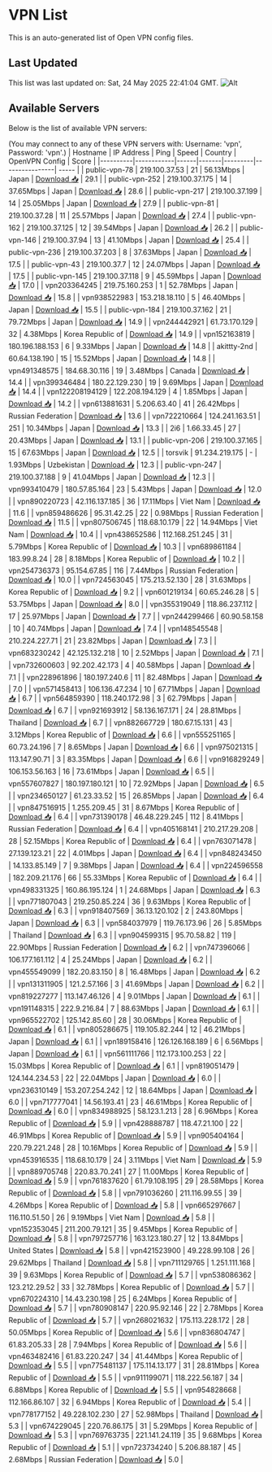 # VPN List

This is an auto-generated list of Open VPN config files.

## Last Updated

This list was last updated on: Sat, 24 May 2025 22:41:04 GMT.
![Alt](https://repobeats.axiom.co/api/embed/186b98318ef1479477931607c1ad7d823f12451f.svg "Repobeats analytics image")

## Available Servers

Below is the list of available VPN servers:

(You may connect to any of these VPN servers with: Username: 'vpn', Password: 'vpn'.)
| Hostname | IP Address | Ping | Speed | Country | OpenVPN Config | Score |
|----------|------------|------|-------|---------|----------------| ----- |
| public-vpn-78 | 219.100.37.53 | 21 | 56.13Mbps | Japan | [Download 📥](./configs/server_0_JP.ovpn) | 29.1 |
| public-vpn-252 | 219.100.37.175 | 14 | 37.65Mbps | Japan | [Download 📥](./configs/server_1_JP.ovpn) | 28.6 |
| public-vpn-217 | 219.100.37.199 | 14 | 25.05Mbps | Japan | [Download 📥](./configs/server_2_JP.ovpn) | 27.9 |
| public-vpn-81 | 219.100.37.28 | 11 | 25.57Mbps | Japan | [Download 📥](./configs/server_3_JP.ovpn) | 27.4 |
| public-vpn-162 | 219.100.37.125 | 12 | 39.54Mbps | Japan | [Download 📥](./configs/server_4_JP.ovpn) | 26.2 |
| public-vpn-146 | 219.100.37.94 | 13 | 41.10Mbps | Japan | [Download 📥](./configs/server_5_JP.ovpn) | 25.4 |
| public-vpn-236 | 219.100.37.203 | 8 | 37.63Mbps | Japan | [Download 📥](./configs/server_6_JP.ovpn) | 17.5 |
| public-vpn-43 | 219.100.37.7 | 12 | 24.07Mbps | Japan | [Download 📥](./configs/server_7_JP.ovpn) | 17.5 |
| public-vpn-145 | 219.100.37.118 | 9 | 45.59Mbps | Japan | [Download 📥](./configs/server_8_JP.ovpn) | 17.0 |
| vpn203364245 | 219.75.160.253 | 1 | 52.78Mbps | Japan | [Download 📥](./configs/server_9_JP.ovpn) | 15.8 |
| vpn938522983 | 153.218.18.110 | 5 | 46.40Mbps | Japan | [Download 📥](./configs/server_10_JP.ovpn) | 15.5 |
| public-vpn-184 | 219.100.37.162 | 21 | 79.72Mbps | Japan | [Download 📥](./configs/server_11_JP.ovpn) | 14.9 |
| vpn244442921 | 61.73.170.129 | 32 | 4.38Mbps | Korea Republic of | [Download 📥](./configs/server_12_KR.ovpn) | 14.9 |
| vpn152163819 | 180.196.188.153 | 6 | 9.33Mbps | Japan | [Download 📥](./configs/server_13_JP.ovpn) | 14.8 |
| akittty-2nd | 60.64.138.190 | 15 | 15.52Mbps | Japan | [Download 📥](./configs/server_14_JP.ovpn) | 14.8 |
| vpn491348575 | 184.68.30.116 | 19 | 3.48Mbps | Canada | [Download 📥](./configs/server_15_CA.ovpn) | 14.4 |
| vpn399346484 | 180.22.129.230 | 19 | 9.69Mbps | Japan | [Download 📥](./configs/server_16_JP.ovpn) | 14.4 |
| vpn122208194129 | 122.208.194.129 | 4 | 1.85Mbps | Japan | [Download 📥](./configs/server_17_JP.ovpn) | 14.2 |
| vpn613881631 | 5.206.63.40 | 41 | 26.42Mbps | Russian Federation | [Download 📥](./configs/server_18_RU.ovpn) | 13.6 |
| vpn722210664 | 124.241.163.51 | 251 | 10.34Mbps | Japan | [Download 📥](./configs/server_19_JP.ovpn) | 13.3 |
| 2i6 | 1.66.33.45 | 27 | 20.43Mbps | Japan | [Download 📥](./configs/server_20_JP.ovpn) | 13.1 |
| public-vpn-206 | 219.100.37.165 | 15 | 67.63Mbps | Japan | [Download 📥](./configs/server_21_JP.ovpn) | 12.5 |
| torsvik | 91.234.219.175 | - | 1.93Mbps | Uzbekistan | [Download 📥](./configs/server_22_UZ.ovpn) | 12.3 |
| public-vpn-247 | 219.100.37.188 | 9 | 41.04Mbps | Japan | [Download 📥](./configs/server_23_JP.ovpn) | 12.3 |
| vpn993410479 | 180.57.85.164 | 23 | 5.43Mbps | Japan | [Download 📥](./configs/server_24_JP.ovpn) | 12.0 |
| vpn890220723 | 42.116.137.185 | 36 | 17.11Mbps | Viet Nam | [Download 📥](./configs/server_25_VN.ovpn) | 11.6 |
| vpn859486626 | 95.31.42.25 | 22 | 0.98Mbps | Russian Federation | [Download 📥](./configs/server_26_RU.ovpn) | 11.5 |
| vpn807506745 | 118.68.10.179 | 22 | 14.94Mbps | Viet Nam | [Download 📥](./configs/server_27_VN.ovpn) | 10.4 |
| vpn438652586 | 112.168.251.245 | 31 | 5.79Mbps | Korea Republic of | [Download 📥](./configs/server_28_KR.ovpn) | 10.3 |
| vpn689861184 | 183.99.8.24 | 28 | 8.18Mbps | Korea Republic of | [Download 📥](./configs/server_29_KR.ovpn) | 10.2 |
| vpn254736373 | 95.154.67.85 | 116 | 7.44Mbps | Russian Federation | [Download 📥](./configs/server_30_RU.ovpn) | 10.0 |
| vpn724563045 | 175.213.52.130 | 28 | 31.63Mbps | Korea Republic of | [Download 📥](./configs/server_31_KR.ovpn) | 9.2 |
| vpn601219134 | 60.65.246.28 | 5 | 53.75Mbps | Japan | [Download 📥](./configs/server_32_JP.ovpn) | 8.0 |
| vpn355319049 | 118.86.237.112 | 17 | 25.97Mbps | Japan | [Download 📥](./configs/server_33_JP.ovpn) | 7.7 |
| vpn244299466 | 60.90.58.158 | 10 | 40.74Mbps | Japan | [Download 📥](./configs/server_34_JP.ovpn) | 7.4 |
| vpn148545548 | 210.224.227.71 | 21 | 23.82Mbps | Japan | [Download 📥](./configs/server_35_JP.ovpn) | 7.3 |
| vpn683230242 | 42.125.132.218 | 10 | 2.52Mbps | Japan | [Download 📥](./configs/server_36_JP.ovpn) | 7.1 |
| vpn732600603 | 92.202.42.173 | 4 | 40.58Mbps | Japan | [Download 📥](./configs/server_37_JP.ovpn) | 7.1 |
| vpn228961896 | 180.197.240.6 | 11 | 82.48Mbps | Japan | [Download 📥](./configs/server_38_JP.ovpn) | 7.0 |
| vpn571458413 | 106.136.47.234 | 10 | 67.71Mbps | Japan | [Download 📥](./configs/server_39_JP.ovpn) | 6.7 |
| vpn564859390 | 118.240.172.98 | 3 | 62.79Mbps | Japan | [Download 📥](./configs/server_40_JP.ovpn) | 6.7 |
| vpn921693912 | 58.136.167.171 | 24 | 28.81Mbps | Thailand | [Download 📥](./configs/server_41_TH.ovpn) | 6.7 |
| vpn882667729 | 180.67.15.131 | 43 | 3.12Mbps | Korea Republic of | [Download 📥](./configs/server_42_KR.ovpn) | 6.6 |
| vpn555251165 | 60.73.24.196 | 7 | 8.65Mbps | Japan | [Download 📥](./configs/server_43_JP.ovpn) | 6.6 |
| vpn975021315 | 113.147.90.71 | 3 | 83.35Mbps | Japan | [Download 📥](./configs/server_44_JP.ovpn) | 6.6 |
| vpn916829249 | 106.153.56.163 | 16 | 73.61Mbps | Japan | [Download 📥](./configs/server_45_JP.ovpn) | 6.5 |
| vpn557607827 | 180.197.180.121 | 10 | 72.92Mbps | Japan | [Download 📥](./configs/server_46_JP.ovpn) | 6.5 |
| vpn234650127 | 61.23.33.52 | 15 | 26.85Mbps | Japan | [Download 📥](./configs/server_47_JP.ovpn) | 6.4 |
| vpn847516915 | 1.255.209.45 | 31 | 8.67Mbps | Korea Republic of | [Download 📥](./configs/server_48_KR.ovpn) | 6.4 |
| vpn731390178 | 46.48.229.245 | 112 | 8.41Mbps | Russian Federation | [Download 📥](./configs/server_49_RU.ovpn) | 6.4 |
| vpn405168141 | 210.217.29.208 | 28 | 52.15Mbps | Korea Republic of | [Download 📥](./configs/server_50_KR.ovpn) | 6.4 |
| vpn763071478 | 27.139.123.21 | 22 | 4.01Mbps | Japan | [Download 📥](./configs/server_51_JP.ovpn) | 6.4 |
| vpn848243450 | 14.133.85.149 | 7 | 9.38Mbps | Japan | [Download 📥](./configs/server_52_JP.ovpn) | 6.4 |
| vpn224596558 | 182.209.21.176 | 66 | 55.33Mbps | Korea Republic of | [Download 📥](./configs/server_53_KR.ovpn) | 6.4 |
| vpn498331325 | 160.86.195.124 | 1 | 24.68Mbps | Japan | [Download 📥](./configs/server_54_JP.ovpn) | 6.3 |
| vpn771807043 | 219.250.85.224 | 36 | 9.63Mbps | Korea Republic of | [Download 📥](./configs/server_55_KR.ovpn) | 6.3 |
| vpn918407569 | 36.13.120.102 | 2 | 243.80Mbps | Japan | [Download 📥](./configs/server_56_JP.ovpn) | 6.3 |
| vpn584037979 | 119.76.173.96 | 26 | 5.85Mbps | Thailand | [Download 📥](./configs/server_57_TH.ovpn) | 6.3 |
| vpn904599315 | 95.70.58.82 | 119 | 22.90Mbps | Russian Federation | [Download 📥](./configs/server_58_RU.ovpn) | 6.2 |
| vpn747396066 | 106.177.161.112 | 4 | 25.24Mbps | Japan | [Download 📥](./configs/server_59_JP.ovpn) | 6.2 |
| vpn455549099 | 182.20.83.150 | 8 | 16.48Mbps | Japan | [Download 📥](./configs/server_60_JP.ovpn) | 6.2 |
| vpn131311905 | 121.2.57.166 | 3 | 41.69Mbps | Japan | [Download 📥](./configs/server_61_JP.ovpn) | 6.2 |
| vpn819227277 | 113.147.46.126 | 4 | 9.01Mbps | Japan | [Download 📥](./configs/server_62_JP.ovpn) | 6.1 |
| vpn191148315 | 222.9.216.84 | 7 | 88.63Mbps | Japan | [Download 📥](./configs/server_63_JP.ovpn) | 6.1 |
| vpn965522702 | 125.142.85.60 | 28 | 30.06Mbps | Korea Republic of | [Download 📥](./configs/server_64_KR.ovpn) | 6.1 |
| vpn805286675 | 119.105.82.244 | 12 | 46.21Mbps | Japan | [Download 📥](./configs/server_65_JP.ovpn) | 6.1 |
| vpn189158416 | 126.126.168.189 | 6 | 6.56Mbps | Japan | [Download 📥](./configs/server_66_JP.ovpn) | 6.1 |
| vpn561111766 | 112.173.100.253 | 22 | 15.03Mbps | Korea Republic of | [Download 📥](./configs/server_67_KR.ovpn) | 6.1 |
| vpn819051479 | 124.144.234.53 | 22 | 22.04Mbps | Japan | [Download 📥](./configs/server_68_JP.ovpn) | 6.0 |
| vpn236310149 | 153.207.254.242 | 12 | 18.64Mbps | Japan | [Download 📥](./configs/server_69_JP.ovpn) | 6.0 |
| vpn717777041 | 14.56.193.41 | 23 | 46.61Mbps | Korea Republic of | [Download 📥](./configs/server_70_KR.ovpn) | 6.0 |
| vpn834988925 | 58.123.1.213 | 28 | 6.96Mbps | Korea Republic of | [Download 📥](./configs/server_71_KR.ovpn) | 5.9 |
| vpn428888787 | 118.47.21.100 | 22 | 46.91Mbps | Korea Republic of | [Download 📥](./configs/server_72_KR.ovpn) | 5.9 |
| vpn905404164 | 220.79.221.248 | 28 | 10.16Mbps | Korea Republic of | [Download 📥](./configs/server_73_KR.ovpn) | 5.9 |
| vpn453916535 | 118.68.10.179 | 24 | 3.11Mbps | Viet Nam | [Download 📥](./configs/server_74_VN.ovpn) | 5.9 |
| vpn889705748 | 220.83.70.241 | 27 | 11.00Mbps | Korea Republic of | [Download 📥](./configs/server_75_KR.ovpn) | 5.9 |
| vpn761837620 | 61.79.108.195 | 29 | 28.58Mbps | Korea Republic of | [Download 📥](./configs/server_76_KR.ovpn) | 5.8 |
| vpn791036260 | 211.116.99.55 | 39 | 4.26Mbps | Korea Republic of | [Download 📥](./configs/server_77_KR.ovpn) | 5.8 |
| vpn665297667 | 116.110.51.50 | 26 | 9.19Mbps | Viet Nam | [Download 📥](./configs/server_78_VN.ovpn) | 5.8 |
| vpn152353045 | 211.200.79.121 | 35 | 9.45Mbps | Korea Republic of | [Download 📥](./configs/server_79_KR.ovpn) | 5.8 |
| vpn797257716 | 163.123.180.27 | 12 | 13.84Mbps | United States | [Download 📥](./configs/server_80_US.ovpn) | 5.8 |
| vpn421523900 | 49.228.99.108 | 26 | 29.62Mbps | Thailand | [Download 📥](./configs/server_81_TH.ovpn) | 5.8 |
| vpn711129765 | 1.251.111.168 | 39 | 9.63Mbps | Korea Republic of | [Download 📥](./configs/server_82_KR.ovpn) | 5.7 |
| vpn538086362 | 123.212.29.52 | 33 | 32.78Mbps | Korea Republic of | [Download 📥](./configs/server_83_KR.ovpn) | 5.7 |
| vpn670224310 | 14.43.230.198 | 25 | 6.24Mbps | Korea Republic of | [Download 📥](./configs/server_84_KR.ovpn) | 5.7 |
| vpn780908147 | 220.95.92.146 | 22 | 2.78Mbps | Korea Republic of | [Download 📥](./configs/server_85_KR.ovpn) | 5.7 |
| vpn268021632 | 175.113.228.172 | 28 | 50.05Mbps | Korea Republic of | [Download 📥](./configs/server_86_KR.ovpn) | 5.6 |
| vpn836804747 | 61.83.205.33 | 28 | 7.94Mbps | Korea Republic of | [Download 📥](./configs/server_87_KR.ovpn) | 5.6 |
| vpn463482416 | 61.83.220.247 | 34 | 41.44Mbps | Korea Republic of | [Download 📥](./configs/server_88_KR.ovpn) | 5.5 |
| vpn775481137 | 175.114.13.177 | 31 | 28.81Mbps | Korea Republic of | [Download 📥](./configs/server_89_KR.ovpn) | 5.5 |
| vpn911199071 | 118.222.56.187 | 34 | 6.88Mbps | Korea Republic of | [Download 📥](./configs/server_90_KR.ovpn) | 5.5 |
| vpn954828668 | 112.166.86.107 | 32 | 6.94Mbps | Korea Republic of | [Download 📥](./configs/server_91_KR.ovpn) | 5.4 |
| vpn778177152 | 49.228.102.230 | 27 | 52.98Mbps | Thailand | [Download 📥](./configs/server_92_TH.ovpn) | 5.3 |
| vpn674229045 | 220.76.86.175 | 31 | 5.29Mbps | Korea Republic of | [Download 📥](./configs/server_93_KR.ovpn) | 5.3 |
| vpn769763735 | 221.141.24.119 | 35 | 9.68Mbps | Korea Republic of | [Download 📥](./configs/server_94_KR.ovpn) | 5.1 |
| vpn723734240 | 5.206.88.187 | 45 | 2.68Mbps | Russian Federation | [Download 📥](./configs/server_95_RU.ovpn) | 5.0 |
